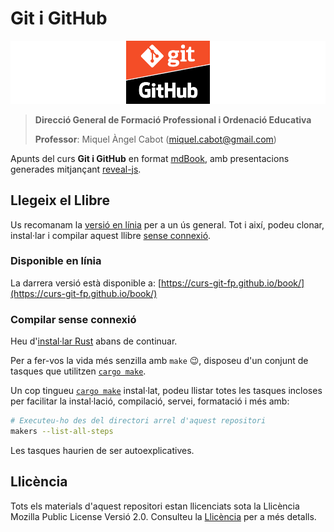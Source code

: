 # Git i GitHub

![Logo Git i Github](./img/git-github.png)

> **Direcció General de Formació Professional i Ordenació Educativa**
>
> **Professor**: Miquel Àngel Cabot ([miquel.cabot@gmail.com](mailto:miquel.cabot@gmail.com))

Apunts del curs **Git i GitHub** en format [mdBook](https://rust-lang.github.io/mdBook/), amb presentacions generades mitjançant [reveal-js](https://revealjs.com/).

## Llegeix el Llibre

Us recomanam la [versió en línia](#disponible-en-línia) per a un ús general. Tot i així, podeu clonar, instal·lar i compilar aquest llibre [sense connexió](#compilar-sense-connexió).

### Disponible en línia

La darrera versió està disponible a: [https://curs-git-fp.github.io/book/](https://curs-git-fp.github.io/book/)

### Compilar sense connexió

Heu d'[instal·lar Rust](https://www.rust-lang.org/tools/install) abans de continuar.

Per a fer-vos la vida més senzilla amb `make` 😉, disposeu d'un conjunt de tasques que utilitzen [`cargo make`](https://sagiegurari.github.io/cargo-make/#overview).

Un cop tingueu [`cargo make`](https://sagiegurari.github.io/cargo-make/#installation) instal·lat, podeu llistar totes les tasques incloses per facilitar la instal·lació, compilació, servei, formatació i més amb:

```sh
# Executeu-ho des del directori arrel d'aquest repositori
makers --list-all-steps
```

Les tasques haurien de ser autoexplicatives.

## Llicència

Tots els materials d'aquest repositori estan llicenciats sota la Llicència Mozilla Public License Versió 2.0. Consulteu la [Llicència](./LICENSE.md) per a més detalls.
